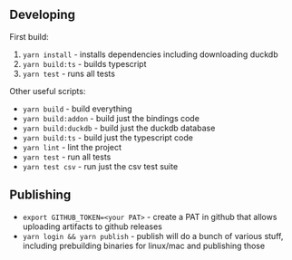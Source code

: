 ## Developing

First build:

1. `yarn install` - installs dependencies including downloading duckdb
2. `yarn build:ts` - builds typescript
3. `yarn test` - runs all tests

Other useful scripts:

- `yarn build` - build everything
- `yarn build:addon` - build just the bindings code
- `yarn build:duckdb` - build just the duckdb database
- `yarn build:ts` - build just the typescript code
- `yarn lint` - lint the project
- `yarn test` - run all tests
- `yarn test csv` - run just the csv test suite

## Publishing

- `export GITHUB_TOKEN=<your PAT>` - create a PAT in github that allows uploading artifacts to github releases
- `yarn login && yarn publish` - publish will do a bunch of various stuff, including prebuilding binaries for linux/mac and publishing those
